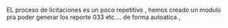 EL proceso de licitaciones es un poco repetitivo , hemos creado un modulo pra poder generar los reporte 033 etc.... de forma autoatica , 
